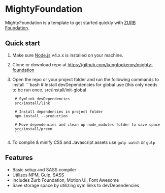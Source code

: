# MightyFoundation

MightyFoundation is a template to get started quickly with [ZURB Foundation](http://foundation.zurb.com).

## Quick start

1. Make sure [Node.js](http://nodejs.org) v4.x.x is installed on your machine.
2. Clone or download repo at https://github.com/kungfookenny/mighty-foundation
3. Open the repo or your project folder and run the following commands to install
		```bash
		# Install devDependencies for global use (this only needs to be run once.
		src/install/init-global

		# Symlink devDependencies
		src/install/link

		# Install dependencies in project folder
		npm install --production

		# Move dependencies and clean up node_modules folder to save space
		src/install/preen
		```
4. To compile & minify CSS and Javascript assets use `gulp watch` or `gulp`

## Features

* Basic setup and SASS compiler
* Utilizes NPM, Gulp, SASS
* Includes Zurb Foundation, Motion UI, Font Awesome
* Save storage space by utilizing sym links to devDependencies